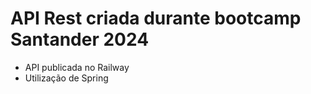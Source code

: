 # API Rest criada durante bootcamp Santander 2024
- API publicada no Railway
- Utilização de Spring
